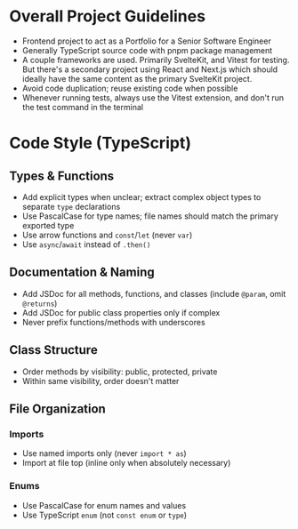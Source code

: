# Overall Project Guidelines

- Frontend project to act as a Portfolio for a Senior Software Engineer
- Generally TypeScript source code with pnpm package management
- A couple frameworks are used. Primarily SvelteKit, and Vitest for testing. But there's a secondary project using React and Next.js which should ideally have the same content as the primary SvelteKit project.
- Avoid code duplication; reuse existing code when possible
- Whenever running tests, always use the Vitest extension, and don't run the test command in the terminal

# Code Style (TypeScript)

## Types & Functions

- Add explicit types when unclear; extract complex object types to separate `type` declarations
- Use PascalCase for type names; file names should match the primary exported type
- Use arrow functions and `const`/`let` (never `var`)
- Use `async`/`await` instead of `.then()`

## Documentation & Naming

- Add JSDoc for all methods, functions, and classes (include `@param`, omit `@returns`)
- Add JSDoc for public class properties only if complex
- Never prefix functions/methods with underscores

## Class Structure

- Order methods by visibility: public, protected, private
- Within same visibility, order doesn't matter

## File Organization

### Imports

- Use named imports only (never `import * as`)
- Import at file top (inline only when absolutely necessary)

### Enums

- Use PascalCase for enum names and values
- Use TypeScript `enum` (not `const enum` or `type`)
